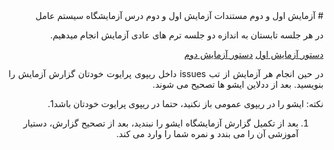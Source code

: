 <div dir="rtl" align='justify'>
# آزمایش اول و دوم
مستندات آزمایش اول و دوم درس آزمایشگاه سیستم عامل


در هر جلسه تابستان به اندازه دو جلسه ترم های عادی آزمایش انجام میدهیم.

[دستور آزمایش اول](https://github.com/Sharif-OS-Lab/session-1-2/blob/main/session1.md)
[دستور آزمایش دوم](https://github.com/Sharif-OS-Lab/session-1-2/blob/main/session2.md)

در حین انجام هر آزمایش از تب issues داخل ریپوی پرایوت خودتان گزارش آزمایش را بنویسید. بعد از ددلاین ایشو ها تصحیح می شوند.

نکته:
ایشو را در ریپوی عمومی باز نکنید، حتما در ریپوی پرایوت خودتان باشد1. 
1. بعد از تکمیل گزارش آزمایشگاه ایشو را نبندید، بعد از تصحیح گزارش، دستیار آموزشی آن را می بندد و نمره شما را وارد می کند.


</div>
